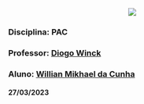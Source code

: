 <div align="center">
 <img src="https://user-images.githubusercontent.com/111321384/225424307-c1475755-8810-4fd3-aa1f-64c7f67c6f65.png" />
 </div>

### Disciplina: PAC 
### Professor: [Diogo Winck](https://www.linkedin.com/in/diogowinck/)
### Aluno: [Willian Mikhael da Cunha](https://www.linkedin.com/in/willianmikhael/)

#### 27/03/2023
